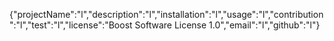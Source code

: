 {"projectName":"l","description":"l","installation":"l","usage":"l","contribution":"l","test":"l","license":"Boost Software License 1.0","email":"l","github":"l"}